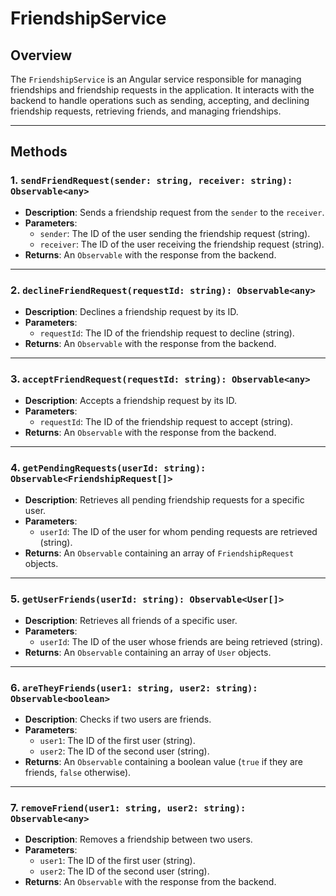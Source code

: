 # FriendshipService

## Overview
The `FriendshipService` is an Angular service responsible for managing friendships and friendship requests in the application. It interacts with the backend to handle operations such as sending, accepting, and declining friendship requests, retrieving friends, and managing friendships.

---

## Methods

### 1. `sendFriendRequest(sender: string, receiver: string): Observable<any>`
- **Description**: Sends a friendship request from the `sender` to the `receiver`.
- **Parameters**:
  - `sender`: The ID of the user sending the friendship request (string).
  - `receiver`: The ID of the user receiving the friendship request (string).
- **Returns**: An `Observable` with the response from the backend.

---

### 2. `declineFriendRequest(requestId: string): Observable<any>`
- **Description**: Declines a friendship request by its ID.
- **Parameters**:
  - `requestId`: The ID of the friendship request to decline (string).
- **Returns**: An `Observable` with the response from the backend.

---

### 3. `acceptFriendRequest(requestId: string): Observable<any>`
- **Description**: Accepts a friendship request by its ID.
- **Parameters**:
  - `requestId`: The ID of the friendship request to accept (string).
- **Returns**: An `Observable` with the response from the backend.

---

### 4. `getPendingRequests(userId: string): Observable<FriendshipRequest[]>`
- **Description**: Retrieves all pending friendship requests for a specific user.
- **Parameters**:
  - `userId`: The ID of the user for whom pending requests are retrieved (string).
- **Returns**: An `Observable` containing an array of `FriendshipRequest` objects.

---

### 5. `getUserFriends(userId: string): Observable<User[]>`
- **Description**: Retrieves all friends of a specific user.
- **Parameters**:
  - `userId`: The ID of the user whose friends are being retrieved (string).
- **Returns**: An `Observable` containing an array of `User` objects.

---

### 6. `areTheyFriends(user1: string, user2: string): Observable<boolean>`
- **Description**: Checks if two users are friends.
- **Parameters**:
  - `user1`: The ID of the first user (string).
  - `user2`: The ID of the second user (string).
- **Returns**: An `Observable` containing a boolean value (`true` if they are friends, `false` otherwise).

---

### 7. `removeFriend(user1: string, user2: string): Observable<any>`
- **Description**: Removes a friendship between two users.
- **Parameters**:
  - `user1`: The ID of the first user (string).
  - `user2`: The ID of the second user (string).
- **Returns**: An `Observable` with the response from the backend.
